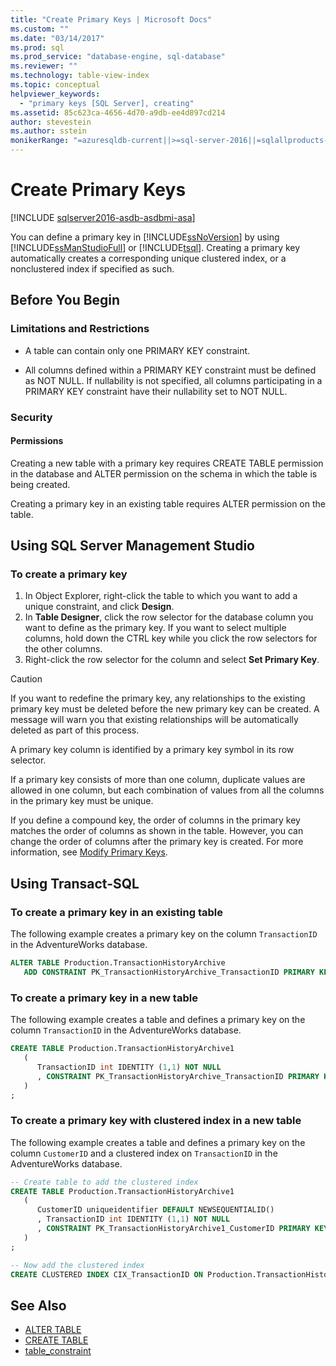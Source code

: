 ```yaml
---
title: "Create Primary Keys | Microsoft Docs"
ms.custom: ""
ms.date: "03/14/2017"
ms.prod: sql
ms.prod_service: "database-engine, sql-database"
ms.reviewer: ""
ms.technology: table-view-index
ms.topic: conceptual
helpviewer_keywords: 
  - "primary keys [SQL Server], creating"
ms.assetid: 85c623ca-4656-4d70-a9db-ee4d897cd214
author: stevestein
ms.author: sstein
monikerRange: "=azuresqldb-current||>=sql-server-2016||=sqlallproducts-allversions||>=sql-server-linux-2017||=azuresqldb-mi-current"
---
```

# Create Primary Keys

[!INCLUDE [sqlserver2016-asdb-asdbmi-asa](../../includes/applies-to-version/sqlserver2016-asdb-asdbmi-asa.md)]

You can define a primary key in [!INCLUDE[ssNoVersion](../../includes/ssnoversion-md.md)] by using [!INCLUDE[ssManStudioFull](../../includes/ssmanstudiofull-md.md)] or [!INCLUDE[tsql](../../includes/tsql-md.md)]. Creating a primary key automatically creates a corresponding unique clustered index, or a nonclustered index if specified as such.

## <a name="BeforeYouBegin"></a> Before You Begin

### <a name="Restrictions"></a> Limitations and Restrictions

- A table can contain only one PRIMARY KEY constraint.

- All columns defined within a PRIMARY KEY constraint must be defined as NOT NULL. If nullability is not specified, all columns participating in a PRIMARY KEY constraint have their nullability set to NOT NULL.

### <a name="Security"></a> Security

#### <a name="Permissions"></a> Permissions

Creating a new table with a primary key requires CREATE TABLE permission in the database and ALTER permission on the schema in which the table is being created.

Creating a primary key in an existing table requires ALTER permission on the table.

## <a name="SSMSProcedure"></a> Using SQL Server Management Studio

### To create a primary key

1. In Object Explorer, right-click the table to which you want to add a unique constraint, and click **Design**.
2. In **Table Designer**, click the row selector for the database column you want to define as the primary key. If you want to select multiple columns, hold down the CTRL key while you click the row selectors for the other columns.
3. Right-click the row selector for the column and select **Set Primary Key**.

> [!CAUTION]
> If you want to redefine the primary key, any relationships to the existing primary key must be deleted before the new primary key can be created. A message will warn you that existing relationships will be automatically deleted as part of this process.

A primary key column is identified by a primary key symbol in its row selector.

If a primary key consists of more than one column, duplicate values are allowed in one column, but each combination of values from all the columns in the primary key must be unique.

If you define a compound key, the order of columns in the primary key matches the order of columns as shown in the table. However, you can change the order of columns after the primary key is created. For more information, see [Modify Primary Keys](../../relational-databases/tables/modify-primary-keys.md).

## <a name="TsqlProcedure"></a> Using Transact-SQL

### To create a primary key in an existing table

The following example creates a primary key on the column `TransactionID` in the AdventureWorks database.

```sql
ALTER TABLE Production.TransactionHistoryArchive
   ADD CONSTRAINT PK_TransactionHistoryArchive_TransactionID PRIMARY KEY CLUSTERED (TransactionID);
```

### To create a primary key in a new table

The following example creates a table and defines a primary key on the column `TransactionID` in the AdventureWorks database.

```sql
CREATE TABLE Production.TransactionHistoryArchive1
   (
      TransactionID int IDENTITY (1,1) NOT NULL
      , CONSTRAINT PK_TransactionHistoryArchive_TransactionID PRIMARY KEY CLUSTERED (TransactionID)
   )
;
```

### To create a primary key with clustered index in a new table

The following example creates a table and defines a primary key on the column `CustomerID` and a clustered index on `TransactionID` in the AdventureWorks database.

```sql
-- Create table to add the clustered index
CREATE TABLE Production.TransactionHistoryArchive1
   (
      CustomerID uniqueidentifier DEFAULT NEWSEQUENTIALID()
      , TransactionID int IDENTITY (1,1) NOT NULL
      , CONSTRAINT PK_TransactionHistoryArchive1_CustomerID PRIMARY KEY NONCLUSTERED (CustomerID)
   )
;

-- Now add the clustered index
CREATE CLUSTERED INDEX CIX_TransactionID ON Production.TransactionHistoryArchive1 (TransactionID);
```

## See Also

- [ALTER TABLE](../../t-sql/statements/alter-table-transact-sql.md)
- [CREATE TABLE](../../t-sql/statements/create-table-transact-sql.md) 
- [table_constraint](../../t-sql/statements/alter-table-table-constraint-transact-sql.md)
